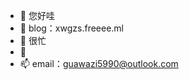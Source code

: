 - 👋 您好哇
- 👀 blog：xwgzs.freeee.ml
- 🌱 很忙
- 💞️ 
- 📫 email：guawazi5990@outlook.com

<!---
dogghhc/dogghhc is a ✨ special ✨ repository because its `README.md` (this file) appears on your GitHub profile.
You can click the Preview link to take a look at your changes.
--->
